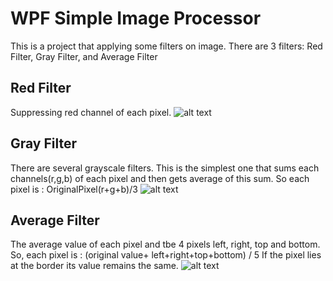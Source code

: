 # WPF Simple Image Processor

This is a project that applying some filters on image. There are 3 filters: Red Filter, Gray Filter, and Average Filter 

## Red Filter
Suppressing red channel of each pixel.
![alt text](http://umitunal.org/wp-content/github/sip1.PNG)
## Gray Filter
There are several grayscale filters. This is the simplest one that sums each channels(r,g,b) of each pixel and then gets average of this sum. 
So each pixel is : OriginalPixel(r+g+b)/3
![alt text](http://umitunal.org/wp-content/github/sip2.PNG)
## Average Filter
The average value of each pixel and tbe 4 pixels left, right, top and bottom.
So, each pixel is : (original value+ left+right+top+bottom) / 5 
If the pixel lies at the border its value remains the same.
![alt text](http://umitunal.org/wp-content/github/sip3.PNG)
